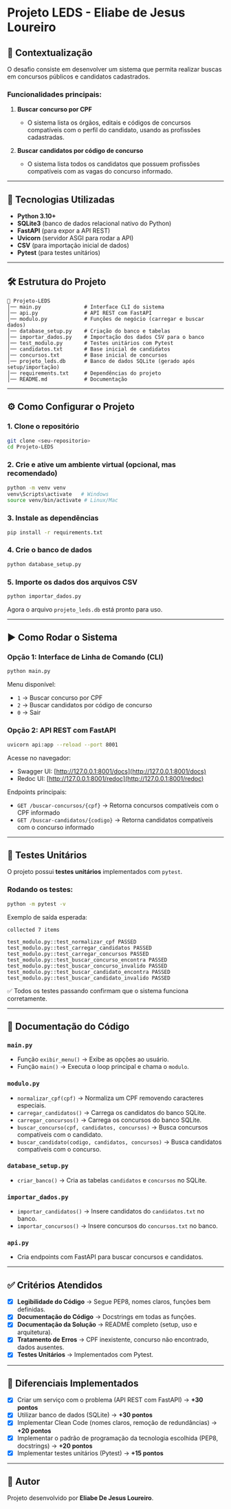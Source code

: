 # Projeto LEDS - Eliabe de Jesus Loureiro

## 📌 Contextualização
O desafio consiste em desenvolver um sistema que permita realizar buscas em concursos públicos e candidatos cadastrados.

### Funcionalidades principais:
1. **Buscar concurso por CPF**  
   - O sistema lista os órgãos, editais e códigos de concursos compatíveis com o perfil do candidato, usando as profissões cadastradas.

2. **Buscar candidatos por código de concurso**  
   - O sistema lista todos os candidatos que possuem profissões compatíveis com as vagas do concurso informado.

---

## 🚀 Tecnologias Utilizadas
- **Python 3.10+**
- **SQLite3** (banco de dados relacional nativo do Python)
- **FastAPI** (para expor a API REST)
- **Uvicorn** (servidor ASGI para rodar a API)
- **CSV** (para importação inicial de dados)
- **Pytest** (para testes unitários)

---

## 🛠️ Estrutura do Projeto

```
📂 Projeto-LEDS
│── main.py              # Interface CLI do sistema
│── api.py               # API REST com FastAPI
│── modulo.py            # Funções de negócio (carregar e buscar dados)
│── database_setup.py    # Criação do banco e tabelas
│── importar_dados.py    # Importação dos dados CSV para o banco
│── test_modulo.py       # Testes unitários com Pytest
│── candidatos.txt       # Base inicial de candidatos
│── concursos.txt        # Base inicial de concursos
│── projeto_leds.db      # Banco de dados SQLite (gerado após setup/importação)
│── requirements.txt     # Dependências do projeto
│── README.md            # Documentação
```

---

## ⚙️ Como Configurar o Projeto

### 1. Clone o repositório
```bash
git clone <seu-repositorio>
cd Projeto-LEDS
```

### 2. Crie e ative um ambiente virtual (opcional, mas recomendado)
```bash
python -m venv venv
venv\Scripts\activate   # Windows
source venv/bin/activate # Linux/Mac
```

### 3. Instale as dependências
```bash
pip install -r requirements.txt
```

### 4. Crie o banco de dados
```bash
python database_setup.py
```

### 5. Importe os dados dos arquivos CSV
```bash
python importar_dados.py
```

Agora o arquivo `projeto_leds.db` está pronto para uso.

---

## ▶️ Como Rodar o Sistema

### Opção 1: Interface de Linha de Comando (CLI)
```bash
python main.py
```
Menu disponível:
- `1` → Buscar concurso por CPF
- `2` → Buscar candidatos por código de concurso
- `0` → Sair

### Opção 2: API REST com FastAPI
```bash
uvicorn api:app --reload --port 8001
```
Acesse no navegador:
- Swagger UI: [http://127.0.0.1:8001/docs](http://127.0.0.1:8001/docs)
- Redoc UI: [http://127.0.0.1:8001/redoc](http://127.0.0.1:8001/redoc)

Endpoints principais:
- `GET /buscar-concursos/{cpf}` → Retorna concursos compatíveis com o CPF informado
- `GET /buscar-candidatos/{codigo}` → Retorna candidatos compatíveis com o concurso informado

---

## 🧪 Testes Unitários

O projeto possui **testes unitários** implementados com `pytest`.

### Rodando os testes:
```bash
python -m pytest -v
```

Exemplo de saída esperada:
```
collected 7 items

test_modulo.py::test_normalizar_cpf PASSED
test_modulo.py::test_carregar_candidatos PASSED
test_modulo.py::test_carregar_concursos PASSED
test_modulo.py::test_buscar_concurso_encontra PASSED
test_modulo.py::test_buscar_concurso_invalido PASSED
test_modulo.py::test_buscar_candidato_encontra PASSED
test_modulo.py::test_buscar_candidato_invalido PASSED
```

✅ Todos os testes passando confirmam que o sistema funciona corretamente.

---

## 📖 Documentação do Código

### `main.py`
- Função `exibir_menu()` → Exibe as opções ao usuário.
- Função `main()` → Executa o loop principal e chama o `modulo`.

### `modulo.py`
- `normalizar_cpf(cpf)` → Normaliza um CPF removendo caracteres especiais.
- `carregar_candidatos()` → Carrega os candidatos do banco SQLite.
- `carregar_concursos()` → Carrega os concursos do banco SQLite.
- `buscar_concurso(cpf, candidatos, concursos)` → Busca concursos compatíveis com o candidato.
- `buscar_candidato(codigo, candidatos, concursos)` → Busca candidatos compatíveis com o concurso.

### `database_setup.py`
- `criar_banco()` → Cria as tabelas `candidatos` e `concursos` no SQLite.

### `importar_dados.py`
- `importar_candidatos()` → Insere candidatos do `candidatos.txt` no banco.
- `importar_concursos()` → Insere concursos do `concursos.txt` no banco.

### `api.py`
- Cria endpoints com FastAPI para buscar concursos e candidatos.

---

## ✅ Critérios Atendidos

- [x] **Legibilidade do Código** → Segue PEP8, nomes claros, funções bem definidas.
- [x] **Documentação do Código** → Docstrings em todas as funções.
- [x] **Documentação da Solução** → README completo (setup, uso e arquitetura).
- [x] **Tratamento de Erros** → CPF inexistente, concurso não encontrado, dados ausentes.
- [x] **Testes Unitários** → Implementados com Pytest.

---

## 🌟 Diferenciais Implementados

- [x] Criar um serviço com o problema (API REST com FastAPI) → **+30 pontos**
- [x] Utilizar banco de dados (SQLite) → **+30 pontos**
- [x] Implementar Clean Code (nomes claros, remoção de redundâncias) → **+20 pontos**
- [x] Implementar o padrão de programação da tecnologia escolhida (PEP8, docstrings) → **+20 pontos**
- [x] Implementar testes unitários (Pytest) → **+15 pontos**

---

## 👤 Autor
Projeto desenvolvido por **Eliabe De Jesus Loureiro**.
